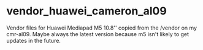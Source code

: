 # vendor_huawei_cameron_al09
Vendor files for Huawei Mediapad M5 10.8'' copied from the /vendor on my cmr-al09.
Maybe always the latest version because m5 isn't likely to get updates in the future.
